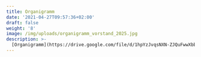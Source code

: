 ```yaml
---
title: Organigramm
date: '2021-04-27T09:57:36+02:00'
draft: false
weight: '8'
image: /img/uploads/organigramm_vorstand_2025.jpg
description: >-
  [Organigramm](https://drive.google.com/file/d/1hpYzJvqsNXN-ZJQuFwwXbb88llB2C3Xc/view?usp=sharing)
---
```


